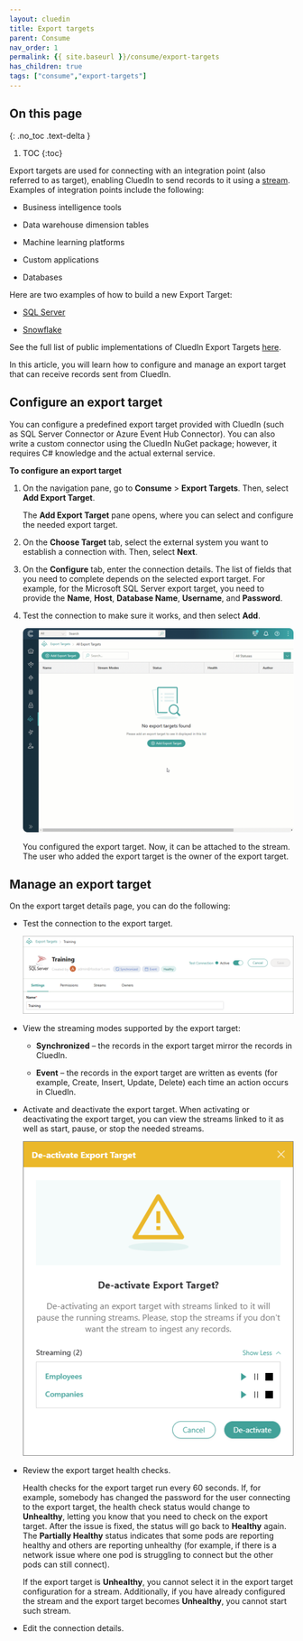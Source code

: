 ```yaml
---
layout: cluedin
title: Export targets
parent: Consume
nav_order: 1
permalink: {{ site.baseurl }}/consume/export-targets
has_children: true
tags: ["consume","export-targets"]
---
```

## On this page
{: .no_toc .text-delta }
1. TOC
{:toc}

Export targets are used for connecting with an integration point (also referred to as target), enabling CluedIn to send records to it using a [stream](/consume/streams). Examples of integration points include the following:

- Business intelligence tools

- Data warehouse dimension tables

- Machine learning platforms

- Custom applications

- Databases

Here are two examples of how to build a new Export Target:

- [SQL Server](https://github.com/CluedIn-io/CluedIn.Connector.SqlServer)

- [Snowflake](https://github.com/CluedIn-io/CluedIn.Connector.Snowflake)

See the full list of public implementations of CluedIn Export Targets [here](https://github.com/CluedIn-io?q=connector).

In this article, you will learn how to configure and manage an export target that can receive records sent from CluedIn.

## Configure an export target

You can configure a predefined export target provided with CluedIn (such as SQL Server Connector or Azure Event Hub Connector). You can also write a custom connector using the CluedIn NuGet package; however, it requires C# knowledge and the actual external service.

**To configure an export target**

1. On the navigation pane, go to **Consume** > **Export Targets**. Then, select **Add Export Target**.

    The **Add Export Target** pane opens, where you can select and configure the needed export target.

1. On the **Choose Target** tab, select the external system you want to establish a connection with. Then, select **Next**.

1. On the **Configure** tab, enter the connection details. The list of fields that you need to complete depends on the selected export target. For example, for the Microsoft SQL Server export target, you need to provide the **Name**, **Host**, **Database Name**, **Username**, and **Password**.

1. Test the connection to make sure it works, and then select **Add**.

    ![export-target-configuration.gif](../../assets/images/consume/export-targets/export-target-configuration.gif)

    You configured the export target. Now, it can be attached to the stream. The user who added the export target is the owner of the export target.

## Manage an export target

On the export target details page, you can do the following:

- Test the connection to the export target.

    ![export-targets-1](../../assets/images/consume/export-targets/export-targets-1.png)

- View the streaming modes supported by the export target:

    - **Synchronized** – the records in the export target mirror the records in CluedIn.

    - **Event** – the records in the export target are written as events (for example, Create, Insert, Update, Delete) each time an action occurs in CluedIn.

- Activate and deactivate the export target. When activating or deactivating the export target, you can view the streams linked to it as well as start, pause, or stop the needed streams.

    ![export-targets-2](../../assets/images/consume/export-targets/export-targets-2.png)

- Review the export target health checks.

    Health checks for the export target run every 60 seconds. If, for example, somebody has changed the password for the user connecting to the export target, the health check status would change to **Unhealthy**, letting you know that you need to check on the export target. After the issue is fixed, the status will go back to **Healthy** again. The **Partially Healthy** status indicates that some pods are reporting healthy and others are reporting unhealthy (for example, if there is a network issue where one pod is struggling to connect but the other pods can still connect).

    If the export target is **Unhealthy**, you cannot select it in the export target configuration for a stream. Additionally, if you have already configured the stream and the export target becomes **Unhealthy**, you cannot start such stream.

- Edit the connection details.
